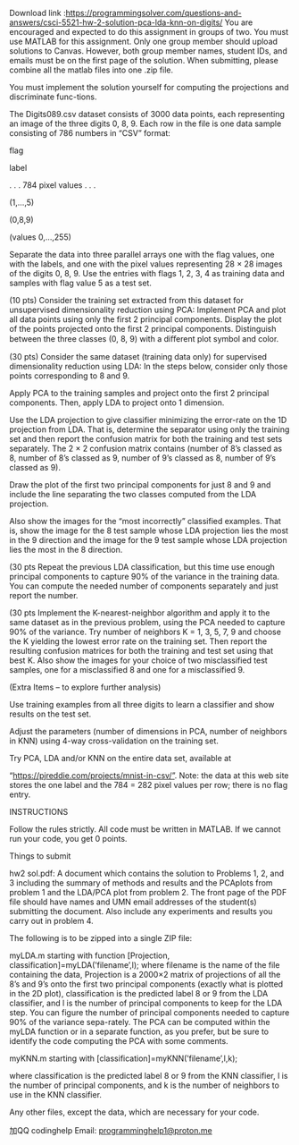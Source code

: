 Download link :https://programmingsolver.com/questions-and-answers/csci-5521-hw-2-solution-pca-lda-knn-on-digits/
You are encouraged and expected to do this assignment in groups of two. You must use MATLAB for this assignment. Only one group member should upload solutions to Canvas. However, both group member names, student IDs, and emails must be on the first page of the solution. When submitting, please combine all the matlab files into one .zip file.

You must implement the solution yourself for computing the projections and discriminate func-tions.

The Digits089.csv dataset consists of 3000 data points, each representing an image of the three digits 0, 8, 9. Each row in the file is one data sample consisting of 786 numbers in “CSV” format:

flag

label

. . . 784 pixel values . . .

(1,…,5)

(0,8,9)

(values 0,…,255)

Separate the data into three parallel arrays one with the flag values, one with the labels, and one with the pixel values representing 28 × 28 images of the digits 0, 8, 9. Use the entries with flags 1, 2, 3, 4 as training data and samples with flag value 5 as a test set.

(10 pts) Consider the training set extracted from this dataset for unsupervised dimensionality reduction using PCA: Implement PCA and plot all data points using only the first 2 principal components. Display the plot of the points projected onto the first 2 principal components. Distinguish between the three classes (0, 8, 9) with a diﬀerent plot symbol and color.

(30 pts) Consider the same dataset (training data only) for supervised dimensionality reduction using LDA: In the steps below, consider only those points corresponding to 8 and 9.

Apply PCA to the training samples and project onto the first 2 principal components. Then, apply LDA to project onto 1 dimension.

Use the LDA projection to give classifier minimizing the error-rate on the 1D projection from LDA. That is, determine the separator using only the training set and then report the confusion matrix for both the training and test sets separately. The 2 × 2 confusion matrix contains (number of 8’s classed as 8, number of 8’s classed as 9, number of 9’s classed as 8, number of 9’s classed as 9).

Draw the plot of the first two principal components for just 8 and 9 and include the line separating the two classes computed from the LDA projection.

Also show the images for the “most incorrectly” classified examples. That is, show the image for the 8 test sample whose LDA projection lies the most in the 9 direction and the image for the 9 test sample whose LDA projection lies the most in the 8 direction.

(30 pts Repeat the previous LDA classification, but this time use enough principal components to capture 90% of the variance in the training data. You can compute the needed number of components separately and just report the number.


(30 pts Implement the K-nearest-neighbor algorithm and apply it to the same dataset as in the previous problem, using the PCA needed to capture 90% of the variance. Try number of neighbors K = 1, 3, 5, 7, 9 and choose the K yielding the lowest error rate on the training set. Then report the resulting confusion matrices for both the training and test set using that best K. Also show the images for your choice of two misclassified test samples, one for a misclassified 8 and one for a misclassified 9.

(Extra Items – to explore further analysis)

Use training examples from all three digits to learn a classifier and show results on the test set.

Adjust the parameters (number of dimensions in PCA, number of neighbors in KNN) using 4-way cross-validation on the training set.

Try PCA, LDA and/or KNN on the entire data set, available at

“https://pjreddie.com/projects/mnist-in-csv/”. Note: the data at this web site stores the one label and the 784 = 282 pixel values per row; there is no flag entry.

INSTRUCTIONS

Follow the rules strictly. All code must be written in MATLAB. If we cannot run your code, you get 0 points.

Things to submit

hw2 sol.pdf: A document which contains the solution to Problems 1, 2, and 3 including the summary of methods and results and the PCAplots from problem 1 and the LDA/PCA plot from problem 2. The front page of the PDF file should have names and UMN email addresses of the student(s) submitting the document. Also include any experiments and results you carry out in problem 4.

The following is to be zipped into a single ZIP file:

myLDA.m starting with function [Projection, classification]=myLDA(’filename’,l); where filename is the name of the file containing the data, Projection is a 2000×2 matrix of projections of all the 8’s and 9’s onto the first two principal components (exactly what is plotted in the 2D plot), classification is the predicted label 8 or 9 from the LDA classifier, and l is the number of principal components to keep for the LDA step. You can figure the number of principal components needed to capture 90% of the variance sepa-rately. The PCA can be computed within the myLDA function or in a separate function, as you prefer, but be sure to identify the code computing the PCA with some comments.

myKNN.m starting with [classification]=myKNN(’filename’,l,k);

where classification is the predicted label 8 or 9 from the KNN classifier, l is the number of principal components, and k is the number of neighbors to use in the KNN classifier.

Any other files, except the data, which are necessary for your code.


加QQ codinghelp Email: programminghelp1@proton.me
